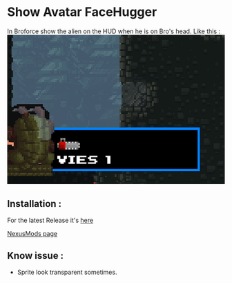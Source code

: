 # Show Avatar FaceHugger
 In Broforce show the alien on the HUD when he is on Bro's head.
 Like this :
 ![](.img/showcase.png?raw=true)

## Installation :
 For the latest Release it's [here](https://github.com/Gorzon38/Broforce-Mods/releases/tag/AvatarFaceHugger)  
  
[NexusMods page](https://www.nexusmods.com/broforce/mods/4)

## Know issue :
 * Sprite look transparent sometimes.